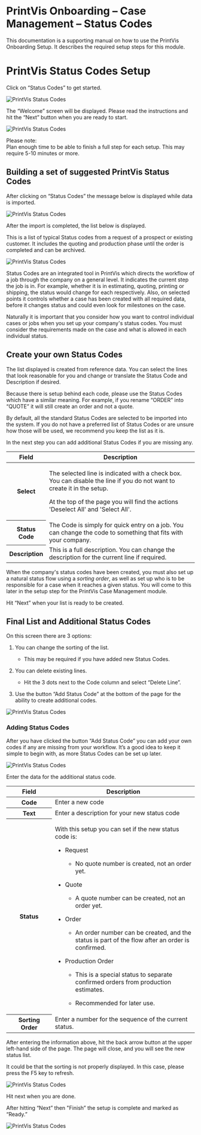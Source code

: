 # PrintVis Onboarding – Case Management – Status Codes

This documentation is a supporting manual on how to use the PrintVis
Onboarding Setup. It describes the required setup steps for this module.

# PrintVis Status Codes Setup

Click on “Status Codes” to get started.

![PrintVis Status Codes](./assets/0201-image1.png)

The “Welcome” screen will be displayed. Please read the instructions and
hit the “Next” button when you are ready to start.

![PrintVis Status Codes](./assets/0201-image2.png)

Please note:  
Plan enough time to be able to finish a full step for each setup. This
may require 5-10 minutes or more.

## Building a set of suggested PrintVis Status Codes

After clicking on “Status Codes” the message below is displayed while
data is imported.

![PrintVis Status Codes](./assets/0201-image3.png)

After the import is completed, the list below is displayed.

This is a list of typical Status codes from a request of a prospect or
existing customer. It includes the quoting and production phase until
the order is completed and can be archived.

![PrintVis Status Codes](./assets/0201-image4.png)

Status Codes are an integrated tool in PrintVis which directs the
workflow of a job through the company on a general level. It indicates
the current step the job is in. For example, whether it is in
estimating, quoting, printing or shipping, the status would change for
each respectively. Also, on selected points it controls whether a case
has been created with all required data, before it changes status and
could even look for milestones on the case.

Naturally it is important that you consider how you want to control
individual cases or jobs when you set up your company's status codes.
You must consider the requirements made on the case and what is allowed
in each individual status.

## Create your own Status Codes

The list displayed is created from reference data. You can select the
lines that look reasonable for you and change or translate the Status
Code and Description if desired.

Because there is setup behind each code, please use the Status Codes
which have a similar meaning. For example, if you rename “ORDER” into
“QUOTE” it will still create an order and not a quote.

By default, all the standard Status Codes are selected to be imported
into the system. If you do not have a preferred list of Status Codes or
are unsure how those will be used, we recommend you keep the list as it
is.

In the next step you can add additional Status Codes if you are missing
any.

<table>
<colgroup>
<col style="width: 18%" />
<col style="width: 81%" />
</colgroup>
<thead>
<tr>
<th><strong>Field</strong></th>
<th><strong>Description</strong></th>
</tr>
</thead>
<tbody>
<tr>
<th>Select</th>
<td><p>The selected line is indicated with a check box. You can disable
the line if you do not want to create it in the setup.</p>
<p>At the top of the page you will find the actions 'Deselect All' and
'Select All'.</p></td>
</tr>
<tr>
<th>Status Code</th>
<td>The Code is simply for quick entry on a job. You can change the code
to something that fits with your company.</td>
</tr>
<tr>
<th>Description</th>
<td>This is a full description. You can change the description for the
current line if required.</td>
</tr>
</tbody>
</table>

When the company's status codes have been created, you must also set up
a natural status flow using a *sorting order*, as well as set up who is
to be responsible for a case when it reaches a given status. You will
come to this later in the setup step for the PrintVis Case Management
module.

Hit “Next” when your list is ready to be created.

## Final List and Additional Status Codes 

On this screen there are 3 options:

1.  You can change the sorting of the list.

    -   This may be required if you have added new Status Codes.

2.  You can delete existing lines.

    -   Hit the 3 dots next to the Code column and select “Delete Line”.

3.  Use the button “Add Status Code” at the bottom of the page for the
    ability to create additional codes.

![PrintVis Status Codes](./assets/0201-image5.png)

### Adding Status Codes

After you have clicked the button “Add Status Code” you can add your own
codes if any are missing from your workflow. It’s a good idea to keep it
simple to begin with, as more Status Codes can be set up later.

![PrintVis Status Codes](./assets/0201-image6.png)

Enter the data for the additional status code.

<table>
<colgroup>
<col style="width: 24%" />
<col style="width: 75%" />
</colgroup>
<thead>
<tr>
<th><strong>Field</strong></th>
<th><strong>Description</strong></th>
</tr>
</thead>
<tbody>
<tr>
<th>Code</th>
<td>Enter a new code</td>
</tr>
<tr>
<th>Text</th>
<td>Enter a description for your new status code</td>
</tr>
<tr>
<th>Status</th>
<td><p>With this setup you can set if the new status code is:</p>
<ul>
<li><p>Request</p>
<ul>
<li><p>No quote number is created, not an order yet.</p></li>
</ul></li>
<li><p>Quote</p>
<ul>
<li><p>A quote number can be created, not an order yet.</p></li>
</ul></li>
<li><p>Order</p>
<ul>
<li><p>An order number can be created, and the status is part of the
flow after an order is confirmed.</p></li>
</ul></li>
<li><p>Production Order</p>
<ul>
<li><p>This is a special status to separate confirmed orders from
production estimates.</p></li>
<li><p>Recommended for later use.</p></li>
</ul></li>
</ul></td>
</tr>
<tr>
<th>Sorting Order</th>
<td>Enter a number for the sequence of the current status.</td>
</tr>
</tbody>
</table>

After entering the information above, hit the back arrow button at the
upper left-hand side of the page. The page will close, and you will see
the new status list.

It could be that the sorting is not properly displayed. In this case,
please press the F5 key to refresh.

![PrintVis Status Codes](./assets/0201-image7.png)

Hit next when you are done.

After hitting “Next” then "Finish” the setup is complete and marked as
“Ready.”

![PrintVis Status Codes](./assets/0201-image8.png)
